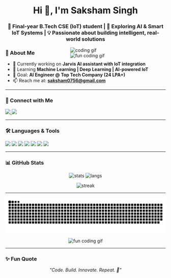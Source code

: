 <h1 align="center">Hi 👋, I'm Saksham Singh</h1>
<h3 align="center">🚀 Final-year B.Tech CSE (IoT) student | 🤖 Exploring AI & Smart IoT Systems | 💡 Passionate about building intelligent, real-world solutions</h3>

<!-- First GIF (upper right) -->
<img align="right" alt="coding gif" width="300" src="https://media1.giphy.com/media/v1.Y2lkPTc5MGI3NjExa3p4bHQ5czh5enNjYjlzYXdjaTZkOWEyaGF0azdkazFjdjA0emh1aCZlcD12MV9pbnRlcm5hbF9naWZfYnlfaWQmY3Q9Zw/qgQUggAC3Pfv687qPC/giphy.gif" />

<!-- Second GIF (below first GIF) -->
<img align="right" alt="fun coding gif" width="300" src="https://media0.giphy.com/media/v1.Y2lkPTc5MGI3NjExaXcyd2ZoejBuMTA5bGFkdjh5Mm50eHhnYXByeW54cm9nZGN3Y2ZvbSZlcD12MV9pbnRlcm5hbF9naWZfYnlfaWQmY3Q9Zw/bJ4TVNYNUympPgcpem/giphy.gif" />

### 🌟 About Me  
- 🔭 Currently working on **Jarvis AI assistant with IoT integration**  
- 🌱 Learning **Machine Learning | Deep Learning | AI-powered IoT**  
- 🎯 Goal: **AI Engineer @ Top Tech Company (24 LPA+)**  
- 📫 Reach me at: **saksham0756@gmail.com**

---

### 🤝 Connect with Me  
<p>
  <a href="https://linkedin.com/in/saksham singh" target="_blank">
    <img src="https://img.shields.io/badge/LinkedIn-blue?logo=linkedin&logoColor=white" />
  </a>
  <a href="mailto:saksham0756@gmail.com">
    <img src="https://img.shields.io/badge/Gmail-red?logo=gmail&logoColor=white" />
  </a>
</p>

---

### 🛠️ Languages & Tools  
<p>
  <img src="https://img.shields.io/badge/Python-3776AB?logo=python&logoColor=white" />
  <img src="https://img.shields.io/badge/Node.js-339933?logo=node.js&logoColor=white" />
  <img src="https://img.shields.io/badge/React-61DAFB?logo=react&logoColor=black" />
  <img src="https://img.shields.io/badge/Django-092E20?logo=django&logoColor=white" />
  <img src="https://img.shields.io/badge/MySQL-4479A1?logo=mysql&logoColor=white" />
  <img src="https://img.shields.io/badge/Arduino-00979D?logo=arduino&logoColor=white" />
  <img src="https://img.shields.io/badge/TensorFlow-FF6F00?logo=tensorflow&logoColor=white" />
</p>

---

### 📊 GitHub Stats  
<p align="center">
  <img src="https://github-readme-stats.vercel.app/api?username=saksham0756&show_icons=true&theme=radical" alt="stats" height="180"/>
  <img src="https://github-readme-stats.vercel.app/api/top-langs/?username=saksham0756&layout=compact&theme=radical" alt="langs" height="180"/>
</p>

<p align="center">
  <img src="https://github-readme-streak-stats.herokuapp.com/?user=saksham0756&theme=radical" alt="streak"/>
</p>

---

 
<p align="center">
  <img src="https://raw.githubusercontent.com/Platane/snk/output/github-contribution-grid-snake.svg" alt="snake animation" />
</p>

<!-- New GIF below Game Contribution -->
<p align="center">
  <img src="https://media3.giphy.com/media/v1.Y2lkPTc5MGI3NjExNXM1amR6dGJmcnE5NnZ1anRtcGZnOWduMHJyOGtrZmVweWhpYXhrZCZlcD12MV9pbnRlcm5hbF9naWZfYnlfaWQmY3Q9Zw/QEZVvs2iFzDYA/giphy.gif" alt="fun coding gif" width="900"/>
</p>

---

### ✨ Fun Quote  
<p align="center">
  <i>"Code. Build. Innovate. Repeat. 🚀"</i>
</p>
